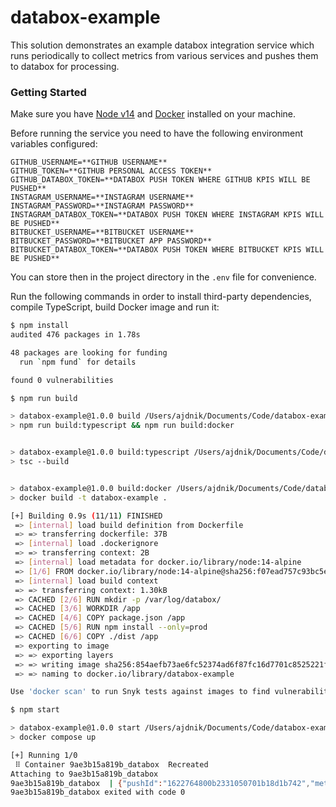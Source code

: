 # databox-example

This solution demonstrates an example databox integration service which runs periodically to collect metrics from various services and pushes them to databox for processing.

### Getting Started
Make sure you have [Node v14](https://nodejs.org/en/) and [Docker](https://www.docker.com) installed on your machine.

Before running the service you need to have the following environment variables configured:
```
GITHUB_USERNAME=**GITHUB USERNAME**
GITHUB_TOKEN=**GITHUB PERSONAL ACCESS TOKEN**
GITHUB_DATABOX_TOKEN=**DATABOX PUSH TOKEN WHERE GITHUB KPIS WILL BE PUSHED**
INSTAGRAM_USERNAME=**INSTAGRAM USERNAME**
INSTAGRAM_PASSWORD=**INSTAGRAM PASSWORD**
INSTAGRAM_DATABOX_TOKEN=**DATABOX PUSH TOKEN WHERE INSTAGRAM KPIS WILL BE PUSHED**
BITBUCKET_USERNAME=**BITBUCKET USERNAME**
BITBUCKET_PASSWORD=**BITBUCKET APP PASSWORD**
BITBUCKET_DATABOX_TOKEN=**DATABOX PUSH TOKEN WHERE BITBUCKET KPIS WILL BE PUSHED**
```
You can store then in the project directory in the `.env` file for convenience.

Run the following commands in order to install third-party dependencies, compile TypeScript, build Docker image and run it:
``` bash
$ npm install
audited 476 packages in 1.78s

48 packages are looking for funding
  run `npm fund` for details

found 0 vulnerabilities

$ npm run build

> databox-example@1.0.0 build /Users/ajdnik/Documents/Code/databox-example
> npm run build:typescript && npm run build:docker


> databox-example@1.0.0 build:typescript /Users/ajdnik/Documents/Code/databox-example
> tsc --build


> databox-example@1.0.0 build:docker /Users/ajdnik/Documents/Code/databox-example
> docker build -t databox-example .

[+] Building 0.9s (11/11) FINISHED
 => [internal] load build definition from Dockerfile
 => => transferring dockerfile: 37B
 => [internal] load .dockerignore
 => => transferring context: 2B
 => [internal] load metadata for docker.io/library/node:14-alpine
 => [1/6] FROM docker.io/library/node:14-alpine@sha256:f07ead757c93bc5e9e79978075217851d45a5d8e5c48eaf823e7f12d9bbc1d3c
 => [internal] load build context
 => => transferring context: 1.30kB
 => CACHED [2/6] RUN mkdir -p /var/log/databox/
 => CACHED [3/6] WORKDIR /app
 => CACHED [4/6] COPY package.json /app
 => CACHED [5/6] RUN npm install --only=prod
 => CACHED [6/6] COPY ./dist /app
 => exporting to image
 => => exporting layers
 => => writing image sha256:854aefb73ae6fc52374ad6f87fc16d7701c8525221f0e85316c1bd2fd27f04b9
 => => naming to docker.io/library/databox-example

Use 'docker scan' to run Snyk tests against images to find vulnerabilities and learn how to fix them

$ npm start

> databox-example@1.0.0 start /Users/ajdnik/Documents/Code/databox-example
> docker compose up

[+] Running 1/0
 ⠿ Container 9ae3b15a819b_databox  Recreated                                                                                                                                                                                                                                                                                                    0.0s
Attaching to 9ae3b15a819b_databox
9ae3b15a819b_databox  | {"pushId":"1622764800b2331050701b18d1b742","metrics":["919085|repositories|owner","919085|repository_additions|owner","919085|repository_deletions|owner","919085|repository_commits|owner"],"kpiCount":31,"level":"info","message":"KPIs sent to Databox successfully","timestamp":"2021-06-04T08:36:51.945Z","service":"databox-example"}
9ae3b15a819b_databox exited with code 0
```

